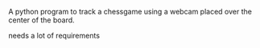 A python program to track a chessgame using a webcam placed over the center of the board.

needs a lot of requirements
